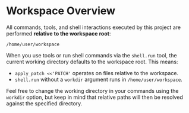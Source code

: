 # Workspace Overview

All commands, tools, and shell interactions executed by this project are
performed **relative to the workspace root**:

```
/home/user/workspace
```

When you use tools or run shell commands via the `shell.run` tool, the
current working directory defaults to the workspace root.  This means:

* `apply_patch <<'PATCH'` operates on files relative to the workspace.
* `shell.run` without a `workdir` argument runs in `/home/user/workspace`.

Feel free to change the working directory in your commands using the
`workdir` option, but keep in mind that relative paths will then be
resolved against the specified directory.
